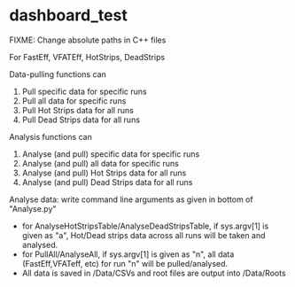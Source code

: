 # dashboard_test

FIXME: Change absolute paths in C++ files

For FastEff, VFATEff, HotStrips, DeadStrips

Data-pulling functions can
1. Pull specific data for specific runs
2. Pull all data for specific runs
3. Pull Hot Strips data for all runs
4. Pull Dead Strips data for all runs

Analysis functions can
1. Analyse (and pull) specific data for specific runs
2. Analyse (and pull) all data for specific runs
3. Analyse (and pull) Hot Strips data for all runs
4. Analyse (and pull) Dead Strips data for all runs

Analyse data: write command line arguments as given in bottom of "Analyse.py"
- for AnalyseHotStripsTable/AnalyseDeadStripsTable, if sys.argv[1] is given as "a", Hot/Dead strips data across all runs will be taken and analysed.
- for PullAll/AnalyseAll, if sys.argv[1] is given as "n", all data (FastEff,VFATeff, etc) for run "n" will be pulled/analysed.
- All data is saved in /Data/CSVs and root files are output into /Data/Roots

